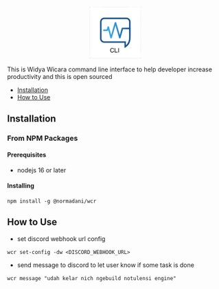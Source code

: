 <p align="center">
  <img src="assets/wicaralogocli.jpg" height=120>
</p>

This is Widya Wicara command line interface to help developer increase productivity and this is open sourced

- [Installation](#installation)
- [How to Use](#how-to-use)

## Installation
### From NPM Packages 
#### Prerequisites
- nodejs 16 or later 
#### Installing 

```
npm install -g @normadani/wcr 
```

## How to Use
- set discord webhook url config 

```
wcr set-config -dw <DISCORD_WEBHOOK_URL>
```

- send message to discord to let user know if some task is done

```
wcr message "udah kelar nich ngebuild notulensi engine"
```
